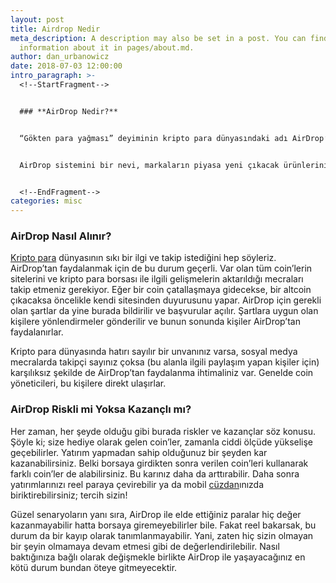 ```yaml
---
layout: post
title: Airdrop Nedir
meta_description: A description may also be set in a post. You can find more
  information about it in pages/about.md.
author: dan_urbanowicz
date: 2018-07-03 12:00:00
intro_paragraph: >-
  <!--StartFragment-->


  ### **AirDrop Nedir?**


  “Gökten para yağması” deyiminin kripto para dünyasındaki adı AirDrop’tur. Daha da açmak gerekirse; AirDrop, [kripto para piyasası](https://www.coinkolik.com/kripto-para-piyasasi-nedir/)na yeni dahil olacak paraların karşılıksız şekilde dağıtılmasıdır. Buradaki amaç, piyasaya yeni girmiş parayı insanlara tanıtmak ve hareketlilik yaratmaktır.


  AirDrop sistemini bir nevi, markaların piyasa yeni çıkacak ürünlerinin reklamını yapması ya da promosyon uygulaması gibi düşünebilirsiniz. Reklamlara rağmen ürünlerin satış yapmama ihtimali olduğu gibi, kripto paraların da AirDrop’a rağmen borsaya girmeme ihtimalleri var. Fakat yine de bu sistemi kullanmak, coin yaratıcıları için cazip bir seçenektir.


  <!--EndFragment-->
categories: misc
---
```

<!--StartFragment-->

### **AirDrop Nasıl Alınır?**

[Kripto para](https://www.coinkolik.com/kripto-para-nedir-ne-ise-yarar/) dünyasının sıkı bir ilgi ve takip istediğini hep söyleriz. AirDrop’tan faydalanmak için de bu durum geçerli. Var olan tüm coin’lerin sitelerini ve kripto para borsası ile ilgili gelişmelerin aktarıldığı mecraları takip etmeniz gerekiyor. Eğer bir coin çatallaşmaya gidecekse, bir altcoin çıkacaksa öncelikle kendi sitesinden duyurusunu yapar. AirDrop için gerekli olan şartlar da yine burada bildirilir ve başvurular açılır. Şartlara uygun olan kişilere yönlendirmeler gönderilir ve bunun sonunda kişiler AirDrop’tan faydalanırlar.

Kripto para dünyasında hatırı sayılır bir unvanınız varsa, sosyal medya mecralarda takipçi sayınız çoksa (bu alanla ilgili paylaşım yapan kişiler için) karşılıksız şekilde de AirDrop’tan faydalanma ihtimaliniz var. Genelde coin yöneticileri, bu kişilere direkt ulaşırlar.

### **AirDrop Riskli mi Yoksa Kazançlı mı?**

Her zaman, her şeyde olduğu gibi burada riskler ve kazançlar söz konusu. Şöyle ki; size hediye olarak gelen coin’ler, zamanla ciddi ölçüde yükselişe geçebilirler. Yatırım yapmadan sahip olduğunuz bir şeyden kar kazanabilirsiniz. Belki borsaya girdikten sonra verilen coin’leri kullanarak farklı coin’ler de alabilirsiniz. Bu karınız daha da arttırabilir. Daha sonra yatırımlarınızı reel paraya çevirebilir ya da mobil [cüzdan](https://www.coinkolik.com/kripto-para-cuzdani-nedir-kripto-para-nasil-saklanir/)ınızda biriktirebilirsiniz; tercih sizin!

Güzel senaryoların yanı sıra, AirDrop ile elde ettiğiniz paralar hiç değer kazanmayabilir hatta borsaya giremeyebilirler bile. Fakat reel bakarsak, bu durum da bir kayıp olarak tanımlanmayabilir. Yani, zaten hiç sizin olmayan bir şeyin olmamaya devam etmesi gibi de değerlendirilebilir. Nasıl baktığınıza bağlı olarak değişmekle birlikte AirDrop ile yaşayacağınız en kötü durum bundan öteye gitmeyecektir.

<!--EndFragment-->